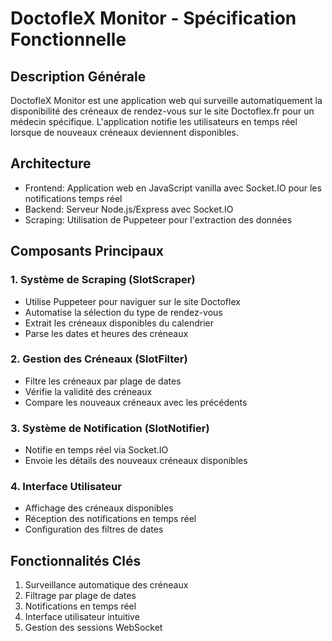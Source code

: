 # DoctofleX Monitor - Spécification Fonctionnelle

## Description Générale
DoctofleX Monitor est une application web qui surveille automatiquement la disponibilité des créneaux de rendez-vous sur le site Doctoflex.fr pour un médecin spécifique. L'application notifie les utilisateurs en temps réel lorsque de nouveaux créneaux deviennent disponibles.

## Architecture
- Frontend: Application web en JavaScript vanilla avec Socket.IO pour les notifications temps réel
- Backend: Serveur Node.js/Express avec Socket.IO
- Scraping: Utilisation de Puppeteer pour l'extraction des données

## Composants Principaux

### 1. Système de Scraping (SlotScraper)
- Utilise Puppeteer pour naviguer sur le site Doctoflex
- Automatise la sélection du type de rendez-vous
- Extrait les créneaux disponibles du calendrier
- Parse les dates et heures des créneaux

### 2. Gestion des Créneaux (SlotFilter)
- Filtre les créneaux par plage de dates
- Vérifie la validité des créneaux
- Compare les nouveaux créneaux avec les précédents

### 3. Système de Notification (SlotNotifier)
- Notifie en temps réel via Socket.IO
- Envoie les détails des nouveaux créneaux disponibles

### 4. Interface Utilisateur
- Affichage des créneaux disponibles
- Réception des notifications en temps réel
- Configuration des filtres de dates

## Fonctionnalités Clés
1. Surveillance automatique des créneaux
2. Filtrage par plage de dates
3. Notifications en temps réel
4. Interface utilisateur intuitive
5. Gestion des sessions WebSocket
